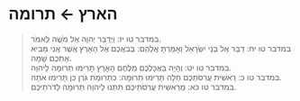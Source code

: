 # הארץ ← תרומה

> במדבר טו יז: וַיְדַבֵּר יְהוָה אֶל מֹשֶׁה לֵּאמֹר.  
> במדבר טו יח: דַּבֵּר אֶל בְּנֵי יִשְׂרָאֵל וְאָמַרְתָּ אֲלֵהֶם:  בְּבֹאֲכֶם אֶל הָאָרֶץ אֲשֶׁר אֲנִי מֵבִיא אֶתְכֶם שָׁמָּה.  
> במדבר טו יט: וְהָיָה בַּאֲכָלְכֶם מִלֶּחֶם הָאָרֶץ תָּרִימוּ תְרוּמָה לַיהוָה.  
> במדבר טו כ: רֵאשִׁית עֲרִסֹתֵכֶם חַלָּה תָּרִימוּ תְרוּמָה:  כִּתְרוּמַת גֹּרֶן כֵּן תָּרִימוּ אֹתָהּ.  
> במדבר טו כא: מֵרֵאשִׁית עֲרִסֹתֵיכֶם תִּתְּנוּ לַיהוָה תְּרוּמָה לְדֹרֹתֵיכֶם.   
 

